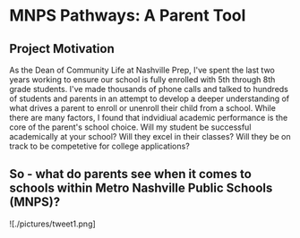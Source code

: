 # MNPS Pathways: A Parent Tool

## Project Motivation
As the Dean of Community Life at Nashville Prep, I've spent the last two years working to ensure our school is fully enrolled with 5th through 8th grade students. I've made thousands of phone calls and talked to hundreds of students and parents in an attempt to develop a deeper understanding of what drives a parent to enroll or unenroll their child from a school. While there are many factors, I found that indvidiual academic performance is the core of the parent's school choice. Will my student be successful academically at your school? Will they excel in their classes? Will they be on track to be competetive for college applications?

## So - what do parents see when it comes to schools within Metro Nashville Public Schools (MNPS)? 
![./pictures/tweet1.png]
